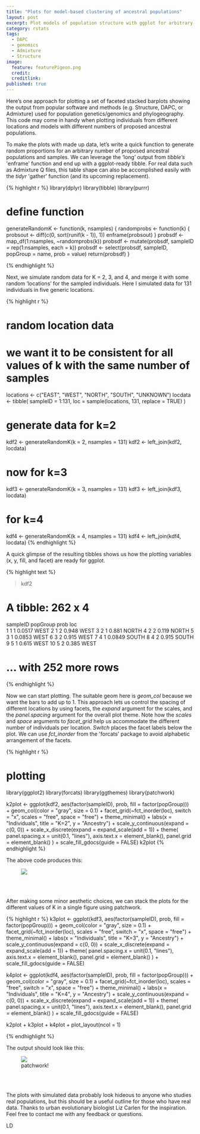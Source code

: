 ```yaml
---
title: "Plots for model-based clustering of ancestral populations"
layout: post
excerpt: Plot models of population structure with ggplot for arbitrary values of K.
category: rstats
tags:
  - DAPC
  - genomics
  - Admixture
  - Structure
image:
  feature: featurePigeon.png
  credit: 
  creditlink: 
published: true
---
```



Here’s one approach for plotting a set of faceted stacked barplots showing the output from popular software and methods (e.g. Structure, DAPC, or Admixture) used for population genetics/genomics and phylogeography. This code may come in handy when plotting individuals from different locations and models with different numbers of proposed ancestral populations. 

To make the plots with made up data, let’s write a quick function to generate random proportions for an arbitrary number of proposed ancestral populations and samples. We can leverage the ‘long’ output from _tibble’s_ 'enframe' function and end up with a ggplot-ready tibble. For real data such as Admixture Q files, this table shape can also be accomplished easily with the _tidyr_ 'gather' function (and its upcoming replacement).
  
{% highlight r %}
library(dplyr)
library(tibble)
library(purrr)

# define function
generateRandomK <- function(k, nsamples) {
  randomprobs <- function(k) {
    probsout <- diff(c(0, sort(runif(k - 1)), 1))
    enframe(probsout)
  }
  probsdf <- map_df(1:nsamples, ~randomprobs(k))
  probsdf <- mutate(probsdf, sampleID = rep(1:nsamples, each = k))
  probsdf <- select(probsdf, sampleID, popGroup = name, prob = value)
  return(probsdf)
}

{% endhighlight %} 

Next, we simulate random data for K = 2, 3, and 4, and merge it with some random ‘locations’ for the sampled individuals. Here I simulated data for 131 individuals in five generic locations. 

{% highlight r %}
# random location data
# we want it to be consistent for all values of k with the same number of samples
locations <- c("EAST", "WEST", "NORTH", "SOUTH", "UNKNOWN")
locdata <- tibble(
  sampleID = 1:131,
  loc = sample(locations, 131, replace = TRUE)
)

# generate data for k=2
kdf2 <- generateRandomK(k = 2, nsamples = 131)
kdf2 <- left_join(kdf2, locdata)

# now for k=3
kdf3 <- generateRandomK(k = 3, nsamples = 131)
kdf3 <- left_join(kdf3, locdata)

# for k=4
kdf4 <- generateRandomK(k = 4, nsamples = 131)
kdf4 <- left_join(kdf4, locdata)
{% endhighlight %} 

A quick glimpse of the resulting tibbles shows us how the plotting variables (x, y, fill, and facet) are ready for ggplot.  

{% highlight text %}
> kdf2
# A tibble: 262 x 4
   sampleID popGroup   prob loc  
      <int>    <int>  <dbl> <chr>
 1        1        1 0.0517 WEST 
 2        1        2 0.948  WEST 
 3        2        1 0.881  NORTH
 4        2        2 0.119  NORTH
 5        3        1 0.0853 WEST 
 6        3        2 0.915  WEST 
 7        4        1 0.0849 SOUTH
 8        4        2 0.915  SOUTH
 9        5        1 0.615  WEST 
10        5        2 0.385  WEST 
# … with 252 more rows
{% endhighlight %} 

Now we can start plotting. The suitable geom here is _geom\_col_ because we want the bars to add up to 1. This approach lets us control the spacing of different locations by using facets, the *expand* argument for the scales, and the *panel.spacing* argument for the overall plot theme. Note how the *scales* and *space* arguments to _facet\_grid_ help us accommodate the different number of individuals per location. *Switch* places the facet labels below the plot. We can use _fct\_inorder_ from the 'forcats' package to avoid alphabetic arrangement of the facets.

{% highlight r %}
# plotting
library(ggplot2)
library(forcats)
library(ggthemes)
library(patchwork)

k2plot <-
  ggplot(kdf2, aes(factor(sampleID), prob, fill = factor(popGroup))) +
  geom_col(color = "gray", size = 0.1) +
  facet_grid(~fct_inorder(loc), switch = "x", scales = "free", space = "free") +
  theme_minimal() + labs(x = "Individuals", title = "K=2", y = "Ancestry") +
  scale_y_continuous(expand = c(0, 0)) +
  scale_x_discrete(expand = expand_scale(add = 1)) +
  theme(
    panel.spacing.x = unit(0.1, "lines"),
    axis.text.x = element_blank(),
    panel.grid = element_blank()
  ) +
  scale_fill_gdocs(guide = FALSE)
k2plot
{% endhighlight %} 

The above code produces this:
<figure>
    <a href="/images/k2plot.png"><img src="/images/k2plot.png"></a>
        <figcaption></figcaption>
</figure>
<br><br>  


After making some minor aesthetic choices, we can stack the plots for the different values of K in a single figure using patchwork. 


{% highlight r %}
k3plot <-
  ggplot(kdf3, aes(factor(sampleID), prob, fill = factor(popGroup))) +
  geom_col(color = "gray", size = 0.1) +
  facet_grid(~fct_inorder(loc), scales = "free", switch = "x", space = "free") +
  theme_minimal() + labs(x = "Individuals", title = "K=3", y = "Ancestry") +
  scale_y_continuous(expand = c(0, 0)) +
  scale_x_discrete(expand = expand_scale(add = 1)) +
  theme(
    panel.spacing.x = unit(0.1, "lines"),
    axis.text.x = element_blank(),
    panel.grid = element_blank()
  ) +
  scale_fill_gdocs(guide = FALSE)


k4plot <-
  ggplot(kdf4, aes(factor(sampleID), prob, fill = factor(popGroup))) +
  geom_col(color = "gray", size = 0.1) +
  facet_grid(~fct_inorder(loc), scales = "free", switch = "x", space = "free") +
  theme_minimal() + labs(x = "Individuals", title = "K=4", y = "Ancestry") +
  scale_y_continuous(expand = c(0, 0)) +
  scale_x_discrete(expand = expand_scale(add = 1)) +
  theme(
    panel.spacing.x = unit(0.1, "lines"),
    axis.text.x = element_blank(),
    panel.grid = element_blank()
  ) +
  scale_fill_gdocs(guide = FALSE)


k2plot + k3plot + k4plot + plot_layout(ncol = 1)

{% endhighlight %} 

The output should look like this:

<figure>
    <a href="/images/allkplot.png"><img src="/images/allkplot.png"></a>
        <figcaption>patchwork!</figcaption>
</figure>
<br><br>  

The plots with simulated data probably look hideous to anyone who studies real populations, but this should be a useful outline for those who have real data. Thanks to urban evolutionary biologist Liz Carlen for the inspiration. Feel free to contact me with any feedback or questions.  

LD

